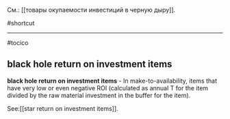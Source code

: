 См.: [[товары окупаемости инвестиций в черную дыру]].

#shortcut




<hr/>

#tocico

## black hole return on investment items

<b>black hole return on investment items</b> -   In make-to-availability, items that have very low or even negative ROI (calculated as annual T for the item divided by the raw material investment in the buffer for the item). 



See:[[star return on investment items]].
